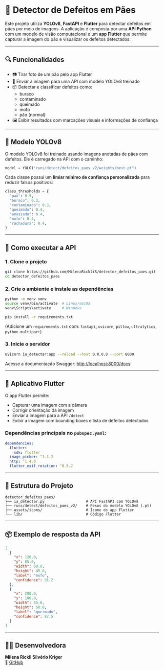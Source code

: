 
# 🥖 Detector de Defeitos em Pães

Este projeto utiliza **YOLOv8**, **FastAPI** e **Flutter** para detectar defeitos em pães por meio de imagens. A aplicação é composta por uma **API Python** com um modelo de visão computacional e um **app Flutter** que permite capturar a imagem do pão e visualizar os defeitos detectados.

---

## 🔍 Funcionalidades

- 📷 Tirar foto de um pão pelo app Flutter
- 🧠 Enviar a imagem para uma API com modelo YOLOv8 treinado
- 📦 Detectar e classificar defeitos como:
  - buraco
  - contaminado
  - queimado
  - mofo
  - pão (normal)
- 🖼️ Exibir resultados com marcações visuais e informações de confiança

---

## 🧠 Modelo YOLOv8

O modelo YOLOv8 foi treinado usando imagens anotadas de pães com defeitos. Ele é carregado na API com o caminho:

```python
model = YOLO("runs/detect/defeitos_paes_v2/weights/best.pt")
```

Cada classe possui um **limiar mínimo de confiança personalizada** para reduzir falsos positivos:

```python
class_thresholds = {
  "pao": 0.5,
  "buraco": 0.3,
  "contaminado": 0.3,
  "queimado": 0.4,
  "amassado": 0.4,
  "mofo": 0.4,
  "rachadura": 0.4,
}
```

---

## 🚀 Como executar a API

### 1. Clone o projeto

```bash
git clone https://github.com/MilenaRickliS/detector_defeitos_paes.git
cd detector_defeitos_paes
```

### 2. Crie o ambiente e instale as dependências

```bash
python -m venv venv
source venv/bin/activate  # Linux/macOS
venv\Scripts\activate     # Windows

pip install -r requirements.txt
```

(Adicione um `requirements.txt` com: `fastapi`, `uvicorn`, `pillow`, `ultralytics`, `python-multipart`)

### 3. Inicie o servidor

```bash
uvicorn ia_detectar:app --reload --host 0.0.0.0 --port 8000
```

Acesse a documentação Swagger: [http://localhost:8000/docs](http://localhost:8000/docs)

---

## 📲 Aplicativo Flutter

O app Flutter permite:

- Capturar uma imagem com a câmera
- Corrigir orientação da imagem
- Enviar a imagem para a API `/detect`
- Exibir a imagem com bounding boxes e lista de defeitos detectados

### Dependências principais no `pubspec.yaml`:

```yaml
dependencies:
  flutter:
    sdk: flutter
  image_picker: ^1.1.2
  http: ^1.4.0
  flutter_exif_rotation: ^0.5.2
```

---

## 🔗 Estrutura do Projeto

```
detector_defeitos_paes/
├── ia_detectar.py                   # API FastAPI com YOLOv8
├── runs/detect/defeitos_paes_v2/    # Pesos do modelo YOLOv8 (.pt)
├── assets/icons/                    # Ícone do app Flutter
└── lib/                             # Código Flutter
```

---

## 📦 Exemplo de resposta da API

```json
[
  {
    "x": 120.0,
    "y": 85.0,
    "width": 60.0,
    "height": 45.0,
    "label": "mofo",
    "confidence": 91.2
  },
  {
    "x": 200.0,
    "y": 100.0,
    "width": 55.0,
    "height": 50.0,
    "label": "queimado",
    "confidence": 87.5
  }
]
```

---

## 🙋‍♀️ Desenvolvedora

**Milena Rickli Silvério Kriger**  
🔗 [GitHub](https://github.com/MilenaRickliS/detector_defeitos_paes.git)
